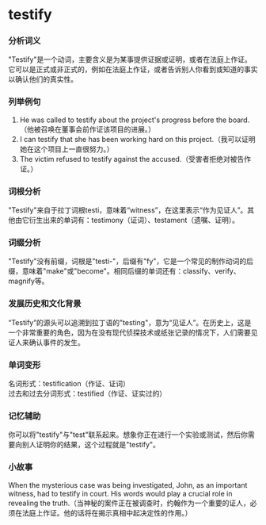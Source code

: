 # testify

### 分析词义

  

"Testify"是一个动词，主要含义是为某事提供证据或证明，或者在法庭上作证。它可以是正式或非正式的，例如在法庭上作证，或者告诉别人你看到或知道的事实以确认他们的真实性。

  

### 列举例句

  

1.  He was called to testify about the project's progress before the board.（他被召唤在董事会前作证该项目的进展。）
2.  I can testify that she has been working hard on this project.（我可以证明她在这个项目上一直很努力。）
3.  The victim refused to testify against the accused.（受害者拒绝对被告作证。）

  

### 词根分析

  

"Testify"来自于拉丁词根testi，意味着“witness”，在这里表示“作为见证人”。其他由它衍生出来的单词有：testimony（证词）、testament（遗嘱、证明）。

  

### 词缀分析

  

"Testify"没有前缀，词根是"testi-"，后缀有"fy"，它是一个常见的制作动词的后缀，意味着"make"或"become"。相同后缀的单词还有：classify、verify、magnify等。

  

### 发展历史和文化背景

  

“Testify”的源头可以追溯到拉丁语的"testing"，意为“见证人”。在历史上，这是一个非常重要的角色，因为在没有现代侦探技术或纸张记录的情况下，人们需要见证人来确认事件的发生。

  

### 单词变形

  

名词形式：testification（作证、证词）  
过去和过去分词形式：testified（作证、证实过的）

  

### 记忆辅助

  

你可以将"testify"与"test"联系起来。想象你正在进行一个实验或测试，然后你需要向别人证明你的结果，这个过程就是"testify"。

  

### 小故事

  

When the mysterious case was being investigated, John, as an important witness, had to testify in court. His words would play a crucial role in revealing the truth.（当神秘的案件正在被调查时，约翰作为一个重要的证人，必须在法庭上作证。他的话将在揭示真相中起决定性的作用。）
